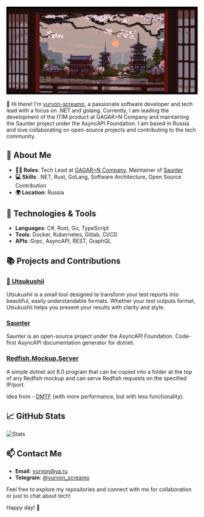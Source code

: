 ![banner](./media/lennart-butz-idea5anim4.gif)

👋 Hi there! I’m [yurvon-screamo](https://github.com/yurvon-screamo), a passionate software developer and tech lead with a focus on .NET and golang. Currently, I am leading the development of the ITIM product at GAGAR>N Company and maintaining the Saunter project under the AsyncAPI Foundation. I am based in Russia and love collaborating on open-source projects and contributing to the tech community.

## 🚀 About Me

- **👨‍💻 Roles**: Tech Lead at [GAGAR>N Company](https://en.gagarin.me/), Maintainer of [Saunter](https://github.com/asyncapi/saunter)
- **💻 Skills**: .NET, Rust, GoLang, Software Architecture, Open Source Contribution
- **🌍 Location**: Russia

## 🔧 Technologies & Tools

- **Languages**: C#, Rust, Go, TypeScript
- **Tools**: Docker, Kubernetes, Gitlab, CI/CD
- **APIs**: Grpc, AsyncAPI, REST, GraphQL

## 📚 Projects and Contributions

### [🌸 Utsukushii](https://github.com/yurvon-screamo/utsukushii)

Utsukushii is a small tool designed to transform your test reports into beautiful, easily understandable formats. Whether your test outputs format, Utsukushii helps you present your results with clarity and style.

### [Saunter](https://github.com/asyncapi/saunter)

Saunter is an open-source project under the AsyncAPI Foundation. Code-first AsyncAPI documentation generator for dotnet.

### [Redfish.Mockup.Server](https://github.com/yurvon-screamo/Redfish.Mockup.Server)

A simple dotnet aot 8.0 program that can be copied into a folder at the top of any Redfish mockup and can serve Redfish requests on the specified IP/port.

Idea from - [DMTF](https://github.com/DMTF/Redfish-Mockup-Server) (with more performance, but with less functionality).

## 📈 GitHub Stats

![Stats](https://github-readme-stats.vercel.app/api?username=yurvon-screamo&show_icons=true&hide_title=true&count_private=true&hide=prs&include_all_commits=true&hide_border=true&theme=tokyonight)

## 📫 Contact Me

- **Email**: [yurvon@ya.ru](mailto:yurvon@ya.ru)
- **Telegram**: [@yurvon_screamo](https://t.me/yurvon_screamo)

Feel free to explore my repositories and connect with me for collaboration or just to chat about tech!

Happy day! 🎉
